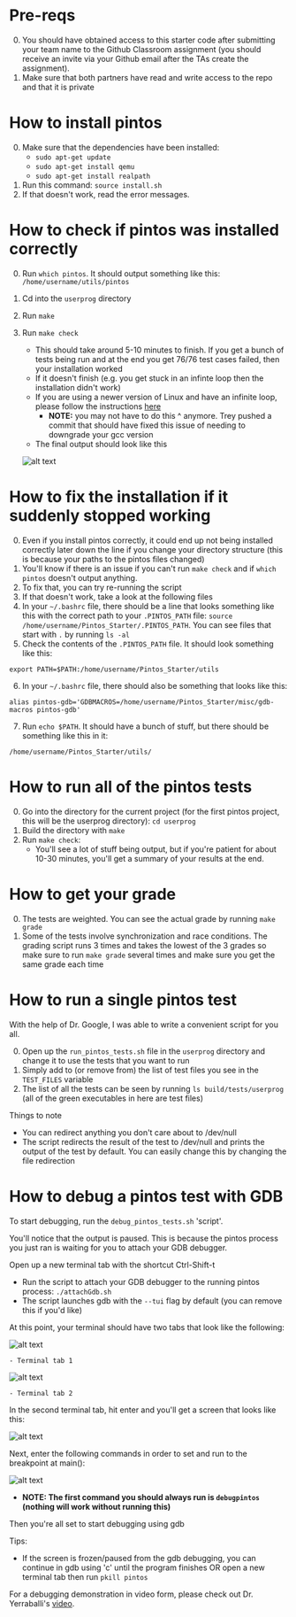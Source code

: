 # Pre-reqs

0. You should have obtained access to this starter code after submitting your team name to the Github Classroom assignment (you should receive an invite via your Github email after the TAs create the assignment).
1. Make sure that both partners have read and write access to the repo and that it is private

# How to install pintos

0. Make sure that the dependencies have been installed:
   - `sudo apt-get update`
   - `sudo apt-get install qemu`
   - `sudo apt-get install realpath`
1. Run this command: `source install.sh`
2. If that doesn't work, read the error messages.

# How to check if pintos was installed correctly 

0. Run `which pintos`. It should output something like this: `/home/username/utils/pintos`
1. Cd into the `userprog` directory 
2. Run `make` 
3. Run `make check` 
   - This should take around 5-10 minutes to finish. If you get a bunch of tests being run and at the end you get 76/76 test cases failed, then your installation worked
   - If it doesn't finish (e.g. you get stuck in an infinte loop then the installation didn't work)
   - If you are using a newer version of Linux and have an infinite loop, please follow the instructions [here](https://github.com/justintemp/Pintos_Starter/blob/master/temp/PintosFixInfiniteLoop.md)
     - **NOTE:** you may not have to do this ^ anymore. Trey pushed a commit that should have fixed this issue of needing to downgrade your gcc version
   - The final output should look like this
   
   ![alt text](https://github.com/justintemp/Pintos_Starter/raw/master/temp/PintosInstallSucess.png "Wow I can't believe you failed all of the tests")
   
# How to fix the installation if it suddenly stopped working

0. Even if you install pintos correctly, it could end up not being installed correctly later down the line if you change your directory structure (this is because your paths to the pintos files changed)
1. You'll know if there is an issue if you can't run `make check` and if `which pintos` doesn't output anything.
2. To fix that, you can try re-running the script
3. If that doesn't work, take a look at the following files
4. In your `~/.bashrc` file, there should be a line that looks something like this with the correct path to your `.PINTOS_PATH` file: `source /home/username/Pintos_Starter/.PINTOS_PATH`. You can see files that start with `.` by running `ls -al`
5. Check the contents of the `.PINTOS_PATH` file. It should look something like this: 

`export PATH=$PATH:/home/username/Pintos_Starter/utils`

6. In your `~/.bashrc` file, there should also be something that looks like this: 

`alias pintos-gdb='GDBMACROS=/home/username/Pintos_Starter/misc/gdb-macros pintos-gdb'`

7. Run `echo $PATH`. It should have a bunch of stuff, but there should be something like this in it: 

`/home/username/Pintos_Starter/utils/`

# How to run all of the pintos tests

0. Go into the directory for the current project (for the first pintos project, this will be the userprog directory): `cd userprog`
1. Build the directory with `make`
2. Run `make check`:
   - You'll see a lot of stuff being output, but if you're patient for about 10-30 minutes, you'll get a summary of your results at the end.
   
# How to get your grade

0. The tests are weighted. You can see the actual grade by running `make grade`
1. Some of the tests involve synchronization and race conditions. The grading script runs 3 times and takes the lowest of the 3 grades so make sure to run `make grade` several times and make sure you get the same grade each time

# How to run a single pintos test

With the help of Dr. Google, I was able to write a convenient script for you all.

0. Open up the `run_pintos_tests.sh` file in the `userprog` directory and change it to use the tests that you want to run
1. Simply add to (or remove from) the list of test files you see in the `TEST_FILES` variable
2. The list of all the tests can be seen by running `ls build/tests/userprog` (all of the green executables in here are test files)

Things to note
   - You can redirect anything you don't care about to /dev/null
   - The script redirects the result of the test to /dev/null and prints the output of the test by default. You can easily change this by changing the file redirection

# How to debug a pintos test with GDB

To start debugging, run the `debug_pintos_tests.sh` 'script'.

You'll notice that the output is paused. This is because the pintos process you just ran is waiting for you to attach your GDB debugger. 

Open up a new terminal tab with the shortcut Ctrl-Shift-t
   - Run the script to attach your GDB debugger to the running pintos process: `./attachGdb.sh`
   - The script launches gdb with the `--tui` flag by default (you can remove this if you'd like)

At this point, your terminal should have two tabs that look like the following:

   ![alt text](https://github.com/justintemp/Pintos_Starter/blob/master/temp/gdbdebugging_terminaltab1.png)
    
    - Terminal tab 1
    
   ![alt text](https://github.com/justintemp/Pintos_Starter/blob/master/temp/gdbdebugging_terminaltab2.png)
    
    - Terminal tab 2
   
In the second terminal tab, hit enter and you'll get a screen that looks like this:

   ![alt text](https://github.com/justintemp/Pintos_Starter/blob/master/temp/gdbdebugging_afterhitenter.png)

Next, enter the following commands in order to set and run to the breakpoint at main():

   ![alt text](https://github.com/justintemp/Pintos_Starter/blob/master/temp/gdbdebugging_breakatmain.png)
   
   - **NOTE: The first command you should always run is `debugpintos` (nothing will work without running this)**

Then you're all set to start debugging using gdb
   
Tips:

   - If the screen is frozen/paused from the gdb debugging, you can continue in gdb using 'c' until the program finishes OR open a new terminal tab then run `pkill pintos`

For a debugging demonstration in video form, please check out Dr. Yerraballi's [video](https://utexas.app.box.com/s/2r357h16t4xc1xeg3kva69i754ie18yf).
